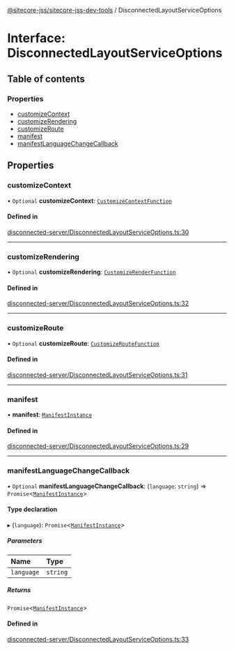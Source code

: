 [@sitecore-jss/sitecore-jss-dev-tools](../README.md) / DisconnectedLayoutServiceOptions

# Interface: DisconnectedLayoutServiceOptions

## Table of contents

### Properties

- [customizeContext](DisconnectedLayoutServiceOptions.md#customizecontext)
- [customizeRendering](DisconnectedLayoutServiceOptions.md#customizerendering)
- [customizeRoute](DisconnectedLayoutServiceOptions.md#customizeroute)
- [manifest](DisconnectedLayoutServiceOptions.md#manifest)
- [manifestLanguageChangeCallback](DisconnectedLayoutServiceOptions.md#manifestlanguagechangecallback)

## Properties

### customizeContext

• `Optional` **customizeContext**: [`CustomizeContextFunction`](../README.md#customizecontextfunction)

#### Defined in

[disconnected-server/DisconnectedLayoutServiceOptions.ts:30](https://github.com/Sitecore/jss/blob/fb32a11df/packages/sitecore-jss-dev-tools/src/disconnected-server/DisconnectedLayoutServiceOptions.ts#L30)

___

### customizeRendering

• `Optional` **customizeRendering**: [`CustomizeRenderFunction`](../README.md#customizerenderfunction)

#### Defined in

[disconnected-server/DisconnectedLayoutServiceOptions.ts:32](https://github.com/Sitecore/jss/blob/fb32a11df/packages/sitecore-jss-dev-tools/src/disconnected-server/DisconnectedLayoutServiceOptions.ts#L32)

___

### customizeRoute

• `Optional` **customizeRoute**: [`CustomizeRouteFunction`](../README.md#customizeroutefunction)

#### Defined in

[disconnected-server/DisconnectedLayoutServiceOptions.ts:31](https://github.com/Sitecore/jss/blob/fb32a11df/packages/sitecore-jss-dev-tools/src/disconnected-server/DisconnectedLayoutServiceOptions.ts#L31)

___

### manifest

• **manifest**: [`ManifestInstance`](ManifestInstance.md)

#### Defined in

[disconnected-server/DisconnectedLayoutServiceOptions.ts:29](https://github.com/Sitecore/jss/blob/fb32a11df/packages/sitecore-jss-dev-tools/src/disconnected-server/DisconnectedLayoutServiceOptions.ts#L29)

___

### manifestLanguageChangeCallback

• `Optional` **manifestLanguageChangeCallback**: (`language`: `string`) => `Promise`<[`ManifestInstance`](ManifestInstance.md)\>

#### Type declaration

▸ (`language`): `Promise`<[`ManifestInstance`](ManifestInstance.md)\>

##### Parameters

| Name | Type |
| :------ | :------ |
| `language` | `string` |

##### Returns

`Promise`<[`ManifestInstance`](ManifestInstance.md)\>

#### Defined in

[disconnected-server/DisconnectedLayoutServiceOptions.ts:33](https://github.com/Sitecore/jss/blob/fb32a11df/packages/sitecore-jss-dev-tools/src/disconnected-server/DisconnectedLayoutServiceOptions.ts#L33)

